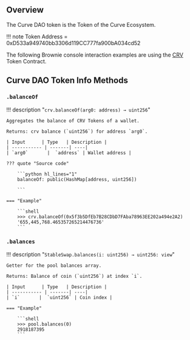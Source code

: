 ## Overview

The Curve DAO token is the Token of the Curve Ecosystem.

!!! note
    Token Address = 0xD533a949740bb3306d119CC777fa900bA034cd52


The following Brownie console interaction examples are using the 
[CRV](https://etherscan.io/token/0xD533a949740bb3306d119CC777fa900bA034cd52) Token Contract.

## Curve DAO Token Info Methods

### `.balanceOf`

!!! description "`crv.balanceOf(arg0: address) → uint256`"

    Aggregates the balance of CRV Tokens of a wallet.

    Returns: crv balance (`uint256`) for address `arg0`.

    | Input      | Type   | Description |
    | ----------- | -------| ----|
    | `arg0`       |  `address` | Wallet address |

    ??? quote "Source code"

        ```python hl_lines="1"
        balanceOf: public(HashMap[address, uint256])

        ```

    === "Example"
        
        ```shell
        >>> crv.balanceOf(0x5f3b5DfEb7B28CDbD7FAba78963EE202a494e2A2)
        '655,445,768.465357265214476736'
        ```

### `.balances`

!!! description "`StableSwap.balances(i: uint256) → uint256: view`"

    Getter for the pool balances array.

    Returns: Balance of coin (`uint256`) at index `i`.

    | Input      | Type   | Description |
    | ----------- | -------| ----|
    | `i`       |  `uint256` | Coin index |
        
    === "Example"
    
        ```shell
        >>> pool.balances(0)
        2918187395
        ```



